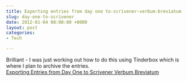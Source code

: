 ```yaml
---
title: Exporting entries from day one to-scrivener-verbum-breviatum
slug: day-one-to-scrivener
date: 2012-01-04 00:00:00 +0000
layout: post
categories: 
- Tech

---
```

Brilliant - I was just working out how to do this using Tinderbox which is where I plan to archive the entries.  
[Exporting Entries from Day One to Scrivener Verbum Breviatum][law]

[law]: http://blogs.law.harvard.edu/shortword/2012/01/03/exporting-entries-from-day-one-to-scrivener/
